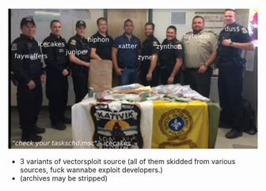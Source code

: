 ![My image](ratted.png)

- 3 variants of vectorsploit source (all of them skidded from various sources, fuck wannabe exploit developers.)
- (archives may be stripped)
